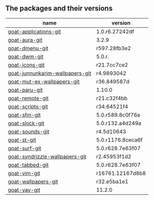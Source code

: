 ## The packages and their versions
| name                              | version           |
| --------------------------------- | ----------------- |
| [goat-applications-git]           | 1.0.r6.27242df    |
| [goat-aura-git]                   | 3.2.9             |
| [goat-dmenu-git]                  | r597.28fb3e2      |
| [goat-dwm-git]                    | 5.0.r.            |
| [goat-icons-git]                  | r21.7cc7ce2       |
| [goat-junnunkarim-wallpapers-git] | r4.9893042        |
| [goat-mut-ex-wallpapers-git]      | r36.849587d       |
| [goat-paru-git]                   | 1.10.0            |
| [goat-remote-git]                 | r21.c32f4bb       |
| [goat-scripts-git]                | r34.64521f4       |
| [goat-sfm-git]                    | 5.0.r589.8c0f76a  |
| [goat-slock-git]                  | 5.0.r132.a4d249a  |
| [goat-sounds-git]                 | r4.5d10643        |
| [goat-st-git]                     | 5.0.r1176.8ceca6f |
| [goat-surf-git]                   | 5.0.r628.7e63f07  |
| [goat-syndrizzle-wallpapers-git]  | r2.45953f1d2      |
| [goat-tabbed-git]                 | 5.0.r628.7e63f07  |
| [goat-vim-git]                    | r16761.12167d8b8  |
| [goat-wallpapers-git]             | r32.e5ba1e1       |
| [goat-yay-git]                    | 11.2.0            |


[goat-applications-git]: https://github.com/goatfiles/pkgbuilds/blob/main/x86_64/goat-applications-git/PKGBUILD
[goat-aura-git]: https://github.com/goatfiles/pkgbuilds/blob/main/x86_64/goat-aura-git/PKGBUILD
[goat-dmenu-git]: https://github.com/goatfiles/pkgbuilds/blob/main/x86_64/goat-dmenu-git/PKGBUILD
[goat-dwm-git]: https://github.com/goatfiles/pkgbuilds/blob/main/x86_64/goat-dwm-git/PKGBUILD
[goat-icons-git]: https://github.com/goatfiles/pkgbuilds/blob/main/x86_64/goat-icons-git/PKGBUILD
[goat-junnunkarim-wallpapers-git]: https://github.com/goatfiles/pkgbuilds/blob/main/x86_64/goat-junnunkarim-wallpapers-git/PKGBUILD
[goat-mut-ex-wallpapers-git]: https://github.com/goatfiles/pkgbuilds/blob/main/x86_64/goat-mut-ex-wallpapers-git/PKGBUILD
[goat-paru-git]: https://github.com/goatfiles/pkgbuilds/blob/main/x86_64/goat-paru-git/PKGBUILD
[goat-remote-git]: https://github.com/goatfiles/pkgbuilds/blob/main/x86_64/goat-remote-git/PKGBUILD
[goat-scripts-git]: https://github.com/goatfiles/pkgbuilds/blob/main/x86_64/goat-scripts-git/PKGBUILD
[goat-sfm-git]: https://github.com/goatfiles/pkgbuilds/blob/main/x86_64/goat-sfm-git/PKGBUILD
[goat-slock-git]: https://github.com/goatfiles/pkgbuilds/blob/main/x86_64/goat-slock-git/PKGBUILD
[goat-sounds-git]: https://github.com/goatfiles/pkgbuilds/blob/main/x86_64/goat-sounds-git/PKGBUILD
[goat-st-git]: https://github.com/goatfiles/pkgbuilds/blob/main/x86_64/goat-st-git/PKGBUILD
[goat-surf-git]: https://github.com/goatfiles/pkgbuilds/blob/main/x86_64/goat-surf-git/PKGBUILD
[goat-syndrizzle-wallpapers-git]: https://github.com/goatfiles/pkgbuilds/blob/main/x86_64/goat-syndrizzle-wallpapers-git/PKGBUILD
[goat-tabbed-git]: https://github.com/goatfiles/pkgbuilds/blob/main/x86_64/goat-tabbed-git/PKGBUILD
[goat-vim-git]: https://github.com/goatfiles/pkgbuilds/blob/main/x86_64/goat-vim-git/PKGBUILD
[goat-wallpapers-git]: https://github.com/goatfiles/pkgbuilds/blob/main/x86_64/goat-wallpapers-git/PKGBUILD
[goat-yay-git]: https://github.com/goatfiles/pkgbuilds/blob/main/x86_64/goat-yay-git/PKGBUILD
